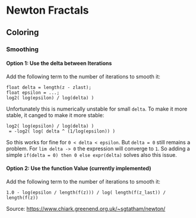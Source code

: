 # Newton Fractals

## Coloring

### Smoothing

#### Option 1: Use the delta between Iterations
Add the following term to the number of iterations to smooth it:
```
float delta = length(z - zlast);
float epsilon = ...;
log2( log(epsilon) / log(delta) )
```

Unfortunately this is numerically unstable for small `delta`.
To make it more stable, it canged to make it more stable:

```
log2( log(epsilon) / log(delta) )
 = -log2( log( delta ^ (1/log(epsilon)) )
```

So this works for fine for `0 < delta < epsilon`.
But `delta = 0` still remains a problem.
For `lim delta -> 0` the expression will converge to `1`.
So adding a simple `if(delta = 0) then 0 else expr(delta)` solves also this issue.

#### Option 2: Use the function Value (currently implemented)
Add the following term to the number of iterations to smooth it:
```
1.0 - log(epsilon / length(f(z))) / log( length(f(z_last)) / length(f(z))
```

Source: https://www.chiark.greenend.org.uk/~sgtatham/newton/
